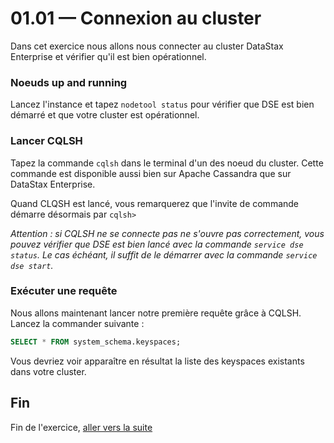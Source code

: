 # 01.01 — Connexion au cluster

Dans cet exercice nous allons nous connecter au cluster DataStax Enterprise et vérifier qu'il est bien opérationnel.

### Noeuds up and running
Lancez l'instance et tapez `nodetool status` pour vérifier que DSE est bien démarré et que votre cluster est opérationnel.

### Lancer CQLSH
Tapez la commande `cqlsh` dans le terminal d'un des noeud du cluster. Cette commande est disponible aussi bien sur Apache Cassandra que sur DataStax Enterprise.

Quand CLQSH est lancé, vous remarquerez que l'invite de commande démarre désormais par `cqlsh>`

_Attention : si CQLSH ne se connecte pas ne s'ouvre pas correctement, vous pouvez vérifier que DSE est bien lancé avec la commande `service dse status`. Le cas échéant, il suffit de le démarrer avec la commande `service dse start`._

### Exécuter une requête
Nous allons maintenant lancer notre première requête grâce à CQLSH.
Lancez la commander suivante : 

```sql 
SELECT * FROM system_schema.keyspaces;
```

Vous devriez voir apparaître en résultat la liste des keyspaces existants dans votre cluster.


## Fin
Fin de l'exercice, [aller vers la suite](01.02.CQL_basis.md)